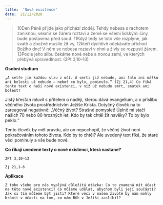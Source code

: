 ```yaml
---
title:  'Nová existence'
date:  21/12/2020
---
```


> <p></p>
> 10Den Páně přijde jako přichází zloděj. Tehdy nebesa s rachotem zaniknou, vesmír se žárem roztaví a země se všemi lidskými činy bude postavena před soud. 11Když tedy se toto vše rozplyne, jak svatě a zbožně musíte žít vy, 12kteří dychtivě očekáváte příchod Božího dne! V něm se nebesa roztaví v ohni a živly se rozpustí žárem. 13Podle jeho slibu čekáme nové nebe a novou zemi, ve kterých přebývá spravedlnost. (2Pt 3,10–13)

**Osobní studium**

`„A setře jim každou slzu z očí. A smrti již nebude, ani žalu ani nářku ani bolesti už nebude – neboť co bylo, pominulo.“ (Zj 21,4) Co říká tento text o naší nové existenci, v níž už nebude smrt, smutek ani bolest?`

Jistý křesťan mluvil s přítelem o naději, kterou dává evangelium, a o příslibu věčného života prostřednictvím Ježíše Krista. Dotyčný člověk na to zareagoval negativně: „Věčný život? Strašné pomyslet! Úplně mi stačí našich 70 nebo 80 hrozných let. Kdo by tak chtěl žít navěky? To by bylo peklo.“

Tento člověk by měl pravdu, ale on nepochopil, že věčný život není pokračováním tohoto života. Kdo by to chtěl? Ale uvedený text říká, že staré věci pominuly a vše bude nové.

**Co říkají uvedené texty o nové existenci, která nastane?**

`2Pt 3,10–13`

`Zj 21,1–6`

**Aplikace**

`Z toho všeho pro nás vyplývá důležitá otázka: Co to znamená mít účast na této nové existenci? Co můžeme udělat, abychom byli její součástí? Jak si tím můžeme být jisti? Které věci v našem životě by nám mohly bránit v účasti na tom, co nám Bůh v Ježíši zaslíbil?`